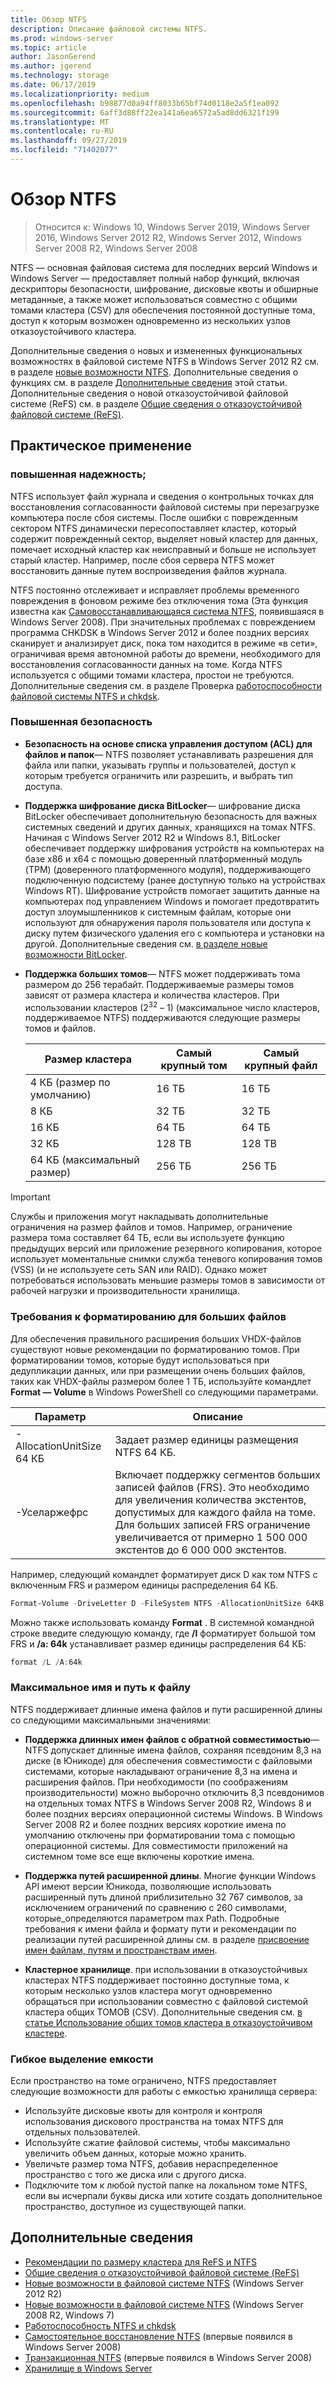 ```yaml
---
title: Обзор NTFS
description: Описание файловой системы NTFS.
ms.prod: windows-server
ms.topic: article
author: JasonGerend
ms.author: jgerend
ms.technology: storage
ms.date: 06/17/2019
ms.localizationpriority: medium
ms.openlocfilehash: b98877d0a94ff8033b65bf74d0118e2a5f1ea092
ms.sourcegitcommit: 6aff3d88ff22ea141a6ea6572a5ad8dd6321f199
ms.translationtype: MT
ms.contentlocale: ru-RU
ms.lasthandoff: 09/27/2019
ms.locfileid: "71402077"
---
```

# <a name="ntfs-overview"></a>Обзор NTFS

>Относится к: Windows 10, Windows Server 2019, Windows Server 2016, Windows Server 2012 R2, Windows Server 2012, Windows Server 2008 R2, Windows Server 2008

NTFS — основная файловая система для последних версий Windows и Windows Server — предоставляет полный набор функций, включая дескрипторы безопасности, шифрование, дисковые квоты и обширные метаданные, а также может использоваться совместно с общими томами кластера (CSV) для обеспечения постоянной доступные тома, доступ к которым возможен одновременно из нескольких узлов отказоустойчивого кластера.

Дополнительные сведения о новых и измененных функциональных возможностях в файловой системе NTFS в Windows Server 2012 R2 см. в разделе [новые возможности NTFS](https://docs.microsoft.com/previous-versions/windows/it-pro/windows-server-2012-r2-and-2012/dn466520(v%3dws.11)). Дополнительные сведения о функциях см. в разделе [Дополнительные сведения](#additional-information) этой статьи. Дополнительные сведения о новой отказоустойчивой файловой системе (ReFS) см. в разделе [Общие сведения о отказоустойчивой файловой системе (ReFS)](../refs/refs-overview.md).

## <a name="practical-applications"></a>Практическое применение

### <a name="increased-reliability"></a>повышенная надежность;

NTFS использует файл журнала и сведения о контрольных точках для восстановления согласованности файловой системы при перезагрузке компьютера после сбоя системы. После ошибки с поврежденным сектором NTFS динамически пересопоставляет кластер, который содержит поврежденный сектор, выделяет новый кластер для данных, помечает исходный кластер как неисправный и больше не использует старый кластер. Например, после сбоя сервера NTFS может восстановить данные путем воспроизведения файлов журнала.

NTFS постоянно отслеживает и исправляет проблемы временного повреждения в фоновом режиме без отключения тома (Эта функция известна как [Самовосстанавливающаяся система NTFS](https://docs.microsoft.com/previous-versions/windows/it-pro/windows-server-2008-R2-and-2008/cc771388(v=ws.10)), появившаяся в Windows Server 2008). При значительных проблемах с повреждением программа CHKDSK в Windows Server 2012 и более поздних версиях сканирует и анализирует диск, пока том находится в режиме «в сети», ограничивая время автономной работы до времени, необходимого для восстановления согласованности данных на томе. Когда NTFS используется с общими томами кластера, простои не требуются. Дополнительные сведения см. в разделе Проверка [работоспособности файловой системы NTFS и chkdsk](https://docs.microsoft.com/previous-versions/windows/it-pro/windows-server-2012-r2-and-2012/hh831536(v%3dws.11)).

### <a name="increased-security"></a>Повышенная безопасность

- **Безопасность на основе списка управления доступом (ACL) для файлов и папок**— NTFS позволяет устанавливать разрешения для файла или папки, указывать группы и пользователей, доступ к которым требуется ограничить или разрешить, и выбрать тип доступа.

- **Поддержка шифрование диска BitLocker**— шифрование диска BitLocker обеспечивает дополнительную безопасность для важных системных сведений и других данных, хранящихся на томах NTFS. Начиная с Windows Server 2012 R2 и Windows 8.1, BitLocker обеспечивает поддержку шифрования устройств на компьютерах на базе x86 и x64 с помощью доверенный платформенный модуль (TPM) (доверенного платформенного модуля), поддерживающего подключенную подсистему (ранее доступную только на устройствах Windows RT). Шифрование устройств помогает защитить данные на компьютерах под управлением Windows и помогает предотвратить доступ злоумышленников к системным файлам, которые они используют для обнаружения пароля пользователя или доступа к диску путем физического удаления его с компьютера и установки на другой. Дополнительные сведения см. [в разделе новые возможности BitLocker](https://docs.microsoft.com/previous-versions/windows/it-pro/windows-server-2012-r2-and-2012/dn306081(v%3dws.11)).

- **Поддержка больших томов**— NTFS может поддерживать тома размером до 256 терабайт. Поддерживаемые размеры томов зависят от размера кластера и количества кластеров. При использовании кластеров (2<sup>32</sup> – 1) (максимальное число кластеров, поддерживаемое NTFS) поддерживаются следующие размеры томов и файлов.

  |Размер кластера|Самый крупный том|Самый крупный файл|
  |---|---|---|
  |4 КБ (размер по умолчанию)|16 ТБ|16 ТБ|
  |8 КБ|32 ТБ|32 ТБ|
  |16 КБ|64 ТБ|64 ТБ|
  |32 КБ|128 TB|128 TB|
  |64 КБ (максимальный размер)|256 ТБ|256 ТБ|

>[!IMPORTANT]
>Службы и приложения могут накладывать дополнительные ограничения на размер файлов и томов. Например, ограничение размера тома составляет 64 ТБ, если вы используете функцию предыдущих версий или приложение резервного копирования, которое использует моментальные снимки служба теневого копирования томов (VSS) (и не используете сеть SAN или RAID). Однако может потребоваться использовать меньшие размеры томов в зависимости от рабочей нагрузки и производительности хранилища.

### <a name="formatting-requirements-for-large-files"></a>Требования к форматированию для больших файлов

Для обеспечения правильного расширения больших VHDX-файлов существуют новые рекомендации по форматированию томов. При форматировании томов, которые будут использоваться при дедупликации данных, или при размещении очень больших файлов, таких как VHDX-файлы размером более 1 ТБ, используйте командлет **Format — Volume** в Windows PowerShell со следующими параметрами.

|Параметр|Описание|
|---|---|
|-AllocationUnitSize 64 КБ|Задает размер единицы размещения NTFS 64 КБ.|
|-Уселаржефрс|Включает поддержку сегментов больших записей файлов (FRS). Это необходимо для увеличения количества экстентов, допустимых для каждого файла на томе. Для больших записей FRS ограничение увеличивается от примерно 1 500 000 экстентов до 6 000 000 экстентов.|

Например, следующий командлет форматирует диск D как том NTFS с включенным FRS и размером единицы распределения 64 КБ.

```PowerShell
Format-Volume -DriveLetter D -FileSystem NTFS -AllocationUnitSize 64KB -UseLargeFRS
```

Можно также использовать команду **Format** . В системной командной строке введите следующую команду, где **/l** форматирует большой том FRS и **/a: 64k** устанавливает размер единицы распределения 64 КБ:

```PowerShell
format /L /A:64k
```

### <a name="maximum-file-name-and-path"></a>Максимальное имя и путь к файлу

NTFS поддерживает длинные имена файлов и пути расширенной длины со следующими максимальными значениями:

- **Поддержка длинных имен файлов с обратной совместимостью**— NTFS допускает длинные имена файлов, сохраняя псевдоним 8,3 на диске (в Юникоде) для обеспечения совместимости с файловыми системами, которые накладывают ограничение 8,3 на имена и расширения файлов. При необходимости (по соображениям производительности) можно выборочно отключить 8,3 псевдонимов на отдельных томах NTFS в Windows Server 2008 R2, Windows 8 и более поздних версиях операционной системы Windows.
  В Windows Server 2008 R2 и более поздних версиях короткие имена по умолчанию отключены при форматировании тома с помощью операционной системы. Для совместимости приложений на системном томе все еще включены короткие имена.

- **Поддержка путей расширенной длины**. Многие функции Windows API имеют версии Юникода, позволяющие использовать расширенный путь длиной приблизительно 32 767 символов, за исключением ограничений по сравнению с 260 символами, которые\_определяются параметром max Path. Подробные требования к имени файла и формату пути и рекомендации по реализации путей расширенной длины см. в разделе [присвоение имен файлам, путям и пространствам имен](https://msdn.microsoft.com/library/windows/desktop/aa365247).

- **Кластерное хранилище**. при использовании в отказоустойчивых кластерах NTFS поддерживает постоянно доступные тома, к которым несколько узлов кластера могут одновременно обращаться при использовании совместно с файловой системой кластера общих ТОМОВ (CSV). Дополнительные сведения см. [в статье Использование общих томов кластера в отказоустойчивом кластере](../../failover-clustering/failover-cluster-csvs.md).

### <a name="flexible-allocation-of-capacity"></a>Гибкое выделение емкости

Если пространство на томе ограничено, NTFS предоставляет следующие возможности для работы с емкостью хранилища сервера:

- Используйте дисковые квоты для контроля и контроля использования дискового пространства на томах NTFS для отдельных пользователей.
- Используйте сжатие файловой системы, чтобы максимально увеличить объем данных, которые можно хранить.
- Увеличьте размер тома NTFS, добавив нераспределенное пространство с того же диска или с другого диска.
- Подключите том к любой пустой папке на локальном томе NTFS, если вы исчерпали буквы диска или хотите создать дополнительное пространство, доступное из существующей папки.

## <a name="additional-information"></a>Дополнительные сведения

- [Рекомендации по размеру кластера для ReFS и NTFS](https://techcommunity.microsoft.com/t5/Storage-at-Microsoft/Cluster-size-recommendations-for-ReFS-and-NTFS/ba-p/425960)
- [Общие сведения о отказоустойчивой файловой системе (ReFS)](../refs/refs-overview.md)
- [Новые возможности в файловой системе NTFS](https://docs.microsoft.com/previous-versions/windows/it-pro/windows-server-2012-r2-and-2012/dn466520(v%3dws.11)) (Windows Server 2012 R2)
- [Новые возможности в файловой системе NTFS](https://docs.microsoft.com/previous-versions/windows/it-pro/windows-server-2008-R2-and-2008/ff383236(v=ws.10)) (Windows Server 2008 R2, Windows 7)
- [Работоспособность NTFS и chkdsk](https://docs.microsoft.com/previous-versions/windows/it-pro/windows-server-2012-r2-and-2012/hh831536(v%3dws.11))
- [Самостоятельное восстановление NTFS](https://docs.microsoft.com/previous-versions/windows/it-pro/windows-server-2008-R2-and-2008/cc771388(v=ws.10)) (впервые появился в Windows Server 2008)
- [Транзакционная NTFS](https://docs.microsoft.com/previous-versions/windows/it-pro/windows-server-2008-r2-and-2008/cc730726(v%3dws.10)) (впервые появился в Windows Server 2008)
- [Хранилище в Windows Server](../storage.md)